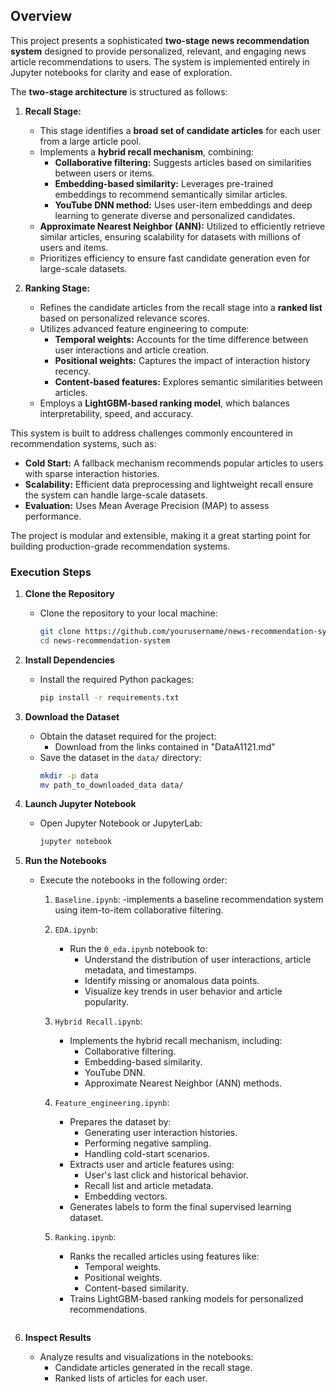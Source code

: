 ## **Overview**

This project presents a sophisticated **two-stage news recommendation system** designed to provide personalized, relevant, and engaging news article recommendations to users. The system is implemented entirely in Jupyter notebooks for clarity and ease of exploration.

The **two-stage architecture** is structured as follows:

1. **Recall Stage:**
   - This stage identifies a **broad set of candidate articles** for each user from a large article pool.
   - Implements a **hybrid recall mechanism**, combining:
     - **Collaborative filtering:** Suggests articles based on similarities between users or items.
     - **Embedding-based similarity:** Leverages pre-trained embeddings to recommend semantically similar articles.
     - **YouTube DNN method:** Uses user-item embeddings and deep learning to generate diverse and personalized candidates.
   - **Approximate Nearest Neighbor (ANN):** Utilized to efficiently retrieve similar articles, ensuring scalability for datasets with millions of users and items.
   - Prioritizes efficiency to ensure fast candidate generation even for large-scale datasets.

2. **Ranking Stage:**
   - Refines the candidate articles from the recall stage into a **ranked list** based on personalized relevance scores.
   - Utilizes advanced feature engineering to compute:
     - **Temporal weights:** Accounts for the time difference between user interactions and article creation.
     - **Positional weights:** Captures the impact of interaction history recency.
     - **Content-based features:** Explores semantic similarities between articles.
   - Employs a **LightGBM-based ranking model**, which balances interpretability, speed, and accuracy.

This system is built to address challenges commonly encountered in recommendation systems, such as:
- **Cold Start:** A fallback mechanism recommends popular articles to users with sparse interaction histories.
- **Scalability:** Efficient data preprocessing and lightweight recall ensure the system can handle large-scale datasets.
- **Evaluation:** Uses Mean Average Precision (MAP) to assess performance.

The project is modular and extensible, making it a great starting point for building production-grade recommendation systems.

### **Execution Steps**

1. **Clone the Repository**
   - Clone the repository to your local machine:
     ```bash
     git clone https://github.com/yourusername/news-recommendation-system.git
     cd news-recommendation-system
     ```

2. **Install Dependencies**
   - Install the required Python packages:
     ```bash
     pip install -r requirements.txt
     ```

3. **Download the Dataset**
   - Obtain the dataset required for the project:
     - Download from the links contained in "DataA1121.md"
   - Save the dataset in the `data/` directory:
     ```bash
     mkdir -p data
     mv path_to_downloaded_data data/
     ```

4. **Launch Jupyter Notebook**
   - Open Jupyter Notebook or JupyterLab:
     ```bash
     jupyter notebook
     ```

5. **Run the Notebooks**
   - Execute the notebooks in the following order:
     1. `Baseline.ipynb`:
        -implements a baseline recommendation system using item-to-item collaborative filtering.
     2. `EDA.ipynb`:
        - Run the `0_eda.ipynb` notebook to:
          - Understand the distribution of user interactions, article metadata, and timestamps.
          - Identify missing or anomalous data points.
          - Visualize key trends in user behavior and article popularity.
     3. `Hybrid Recall.ipynb`:
        - Implements the hybrid recall mechanism, including:
          - Collaborative filtering.
          - Embedding-based similarity.
          - YouTube DNN.
          - Approximate Nearest Neighbor (ANN) methods.
     4. `Feature_engineering.ipynb`:
        - Prepares the dataset by:
          - Generating user interaction histories.
          - Performing negative sampling.
          - Handling cold-start scenarios.
        - Extracts user and article features using:
          - User's last click and historical behavior.
          - Recall list and article metadata.
          - Embedding vectors.
        - Generates labels to form the final supervised learning dataset.
   
     5. `Ranking.ipynb`:
        - Ranks the recalled articles using features like:
          - Temporal weights.
          - Positional weights.
          - Content-based similarity.
        - Trains LightGBM-based ranking models for personalized recommendations.

     ```

7. **Inspect Results**
   - Analyze results and visualizations in the notebooks:
     - Candidate articles generated in the recall stage.
     - Ranked lists of articles for each user.
